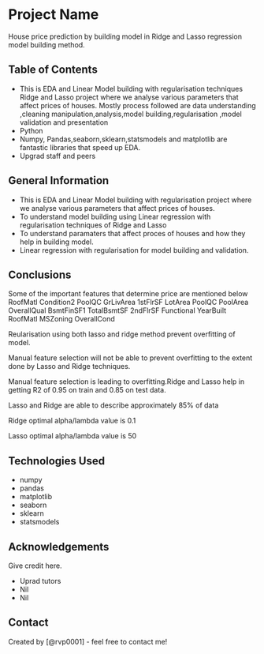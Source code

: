 # Project Name
House price prediction by building model in Ridge and Lasso regression model building method.

## Table of Contents
* This is EDA and Linear Model building with regularisation techniques Ridge and Lasso project where we analyse various parameters that affect prices of houses.
    Mostly process followed are data  understanding ,cleaning  manipulation,analysis,model building,regularisation ,model validation and presentation
* Python
* Numpy, Pandas,seaborn,sklearn,statsmodels and matplotlib are fantastic libraries that speed up EDA.
* Upgrad staff and peers

<!-- You can include any other section that is pertinent to your problem -->

## General Information
- This is EDA and Linear Model building with regularisation project where we analyse various parameters that affect prices of houses.
- To understand model building using Linear regression with regularisation techniques of Ridge and Lasso
- To understand paramaters that affect proces of houses and how they help in building model.
- Linear regression with regularisation for model building and validation.

<!-- You don't have to answer all the questions - just the ones relevant to your project. -->

## Conclusions
Some of the important features that determine price are mentioned below
RoofMatl
Condition2
PoolQC
GrLivArea
1stFlrSF
LotArea
PoolQC
PoolArea
OverallQual
BsmtFinSF1
TotalBsmtSF
2ndFlrSF
Functional
YearBuilt
RoofMatl
MSZoning
OverallCond

Reularisation using both lasso and ridge method prevent overfitting of model.

Manual feature selection will not be able to prevent overfitting to the extent done by Lasso and Ridge techniques.

Manual feature selection is leading to overfitting.Ridge and Lasso help in getting R2 of 0.95 on train and 0.85 on test data.

Lasso and Ridge are able to describe approximately 85% of data

Ridge optimal alpha/lambda value is 0.1

Lasso optimal alpha/lambda value is 50

<!-- You don't have to answer all the questions - just the ones relevant to your project. -->


## Technologies Used
- numpy
- pandas
- matplotlib
- seaborn
- sklearn
- statsmodels
<!-- As the libraries versions keep on changing, it is recommended to mention the version of library used in this project -->

## Acknowledgements
Give credit here.
- Uprad tutors
- Nil
- Nil


## Contact
Created by [@rvp0001] - feel free to contact me!


<!-- Optional -->
<!-- ## License -->
<!-- This project is open source and available under the [... License](). -->

<!-- You don't have to include all sections - just the one's relevant to your project -->